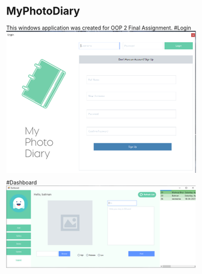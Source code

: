 # MyPhotoDiary

This windows application was created for OOP 2 Final Assignment. 
#Login
![alt text](https://github.com/shartazkhan/MyPhotoDiary/blob/master/PhotoDiary2/Image/MPD_login.png)

#Dashboard
![alt text](https://github.com/shartazkhan/MyPhotoDiary/blob/master/PhotoDiary2/Image/MPD_Dashboard.png)
